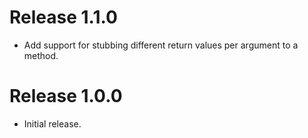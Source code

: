 # Release 1.1.0

+ Add support for stubbing different return values per argument to a method.

# Release 1.0.0

+ Initial release.

